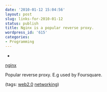 ```yaml
---
date: '2010-01-12 15:04:56'
layout: post
slug: links-for-2010-01-12
status: publish
title: Nginx is a popular reverse proxy.
wordpress_id: '615'
categories:
- Programming
---
```


  *


[nginx](http://nginx.org/en/)


Popular reverse proxy. E.g used by Foursquare.


(tags: [web2.0](http://delicious.com/eob/web2.0) [networking](http://delicious.com/eob/networking))




